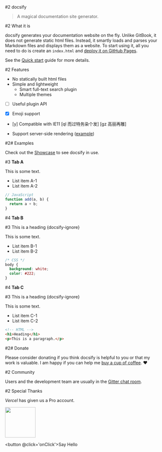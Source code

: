 #2 docsify

> A magical documentation site generator.

#2 What it is

docsify generates your documentation website on the fly. Unlike GitBook, it does not generate static html files. Instead, it smartly loads and parses your Markdown files and displays them as a website. To start using it, all you need to do is create an `index.html` and [deploy it on GitHub Pages](deploy.md).

See the [Quick start](quickstart.md) guide for more details.

#2 Features

+ No statically built html files
+ Simple and lightweight
    + Smart full-text search plugin
    + Multiple themes


- [ ] Useful plugin API

- [x] Emoji support

- [y] Compatible with IE11 [ql 而过特务染个发] [gz 高丽再雕]
+ Support server-side rendering ([example](https://github.com/docsifyjs/docsify-ssr-demo))

#2# Examples

Check out the [Showcase](https://github.com/docsifyjs/awesome-docsify#showcase) to see docsify in use.

<!-- tabs:start -->

#3 **Tab A**

This is some text.

* List item A-1
* List item A-2

```js
// JavaScript
function add(a, b) {
  return a + b;
}
```

#4 **Tab B**

#3 This is a heading {docsify-ignore}

This is some text.

* List item B-1
* List item B-2

```css
/* CSS */
body {
  background: white;
  color: #222;
}
```

#4 **Tab C**

#3 This is a heading {docsify-ignore}

This is some text.

* List item C-1
* List item C-2

```html
<!-- HTML -->
<h1>Heading</h1>
<p>This is a paragraph.</p>
```

<!-- tabs:end -->

#2# Donate

Please consider donating if you think docsify is helpful to you or that my work is valuable. I am happy if you can help me [buy a cup of coffee](https://github.com/QingWei-Li/donate). :heart:

#2 Community

Users and the development team are usually in the [Gitter chat room](https://gitter.im/docsifyjs/Lobby).

#2 Special Thanks

_Vercel_ has given us a Pro account.

<a href="https://vercel.com/?utm_source=docsifyjsdocs" target="_blank"><img src="_media/vercel_logo.svg" width="100px"></a>

<button @click='onClick'>Say Hello</button>

